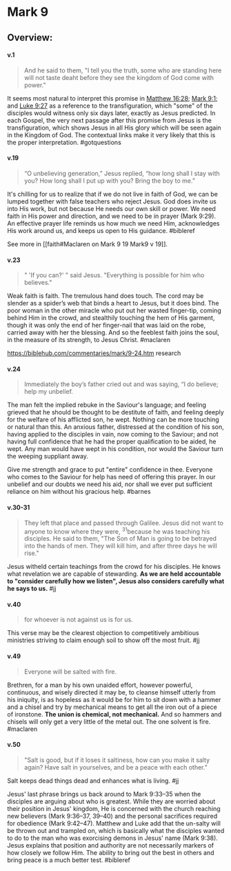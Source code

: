 # Mark 9

## Overview:

#### v.1
>And he said to them, "I tell you the truth, some who are standing here will not taste deaht before they see the kingdom of God come with power."

It seems most natural to interpret this promise in [Matthew 16:28](https://biblia.com/bible/esv/Matt%2016.28); [Mark 9:1](https://biblia.com/bible/esv/Mark%209.1); and [Luke 9:27](https://biblia.com/bible/esv/Luke%209.27) as a reference to the transfiguration, which "some" of the disciples would witness only six days later, exactly as Jesus predicted. In each Gospel, the very next passage after this promise from Jesus is the transfiguration, which shows Jesus in all His glory which will be seen again in the Kingdom of God. The contextual links make it very likely that this is the proper interpretation.
#gotquestions 

#### v.19
>“O unbelieving generation,” Jesus replied, “how long shall I stay with you? How long shall I put up with you? Bring the boy to me.”

It's chilling for us to realize that if we do not live in faith of God, we can be lumped together with false teachers who reject Jesus. God does invite us into His work, but not because He needs our own skill or power. We need faith in His power and direction, and we need to be in prayer (Mark 9:29). An effective prayer life reminds us how much we need Him, acknowledges His work around us, and keeps us open to His guidance.
#bibleref 

See more in [[faith#Maclaren on Mark 9 19 Mark9 v 19]].

#### v.23
>" 'If you can?' " said Jesus. "Everything is possible for him who believes."

Weak faith is faith. The tremulous hand does touch. The cord may be slender as a spider’s web that binds a heart to Jesus, but it does bind. The poor woman in the other miracle who put out her wasted finger-tip, coming behind Him in the crowd, and stealthily touching the hem of His garment, though it was only the end of her finger-nail that was laid on the robe, carried away with her the blessing. And so the feeblest faith joins the soul, in the measure of its strength, to Jesus Christ.
#maclaren 

https://biblehub.com/commentaries/mark/9-24.htm research

#### v.24
>Immediately the boy’s father cried out and was saying, “I do believe; help my unbelief.

The man felt the implied rebuke in the Saviour's language; and feeling grieved that he should be thought to be destitute of faith, and feeling deeply for the welfare of his afflicted son, he wept. Nothing can be more touching or natural than this. An anxious father, distressed at the condition of his son, having applied to the disciples in vain, now coming to the Saviour; and not having full confidence that he had the proper qualification to be aided, he wept. Any man would have wept in his condition, nor would the Saviour turn the weeping suppliant away.

Give me strength and grace to put "entire" confidence in thee. Everyone who comes to the Saviour for help has need of offering this prayer. In our unbelief and our doubts we need his aid, nor shall we ever put sufficient reliance on him without his gracious help.
#barnes 

#### v.30-31
>They left that place and passed through Galilee. Jesus did not want to anyone to know where they were, <sup>31</sup>because he was teaching his disciples. He said to them, "The Son of Man is going to be betrayed into the hands of men. They will kill him, and after three days he will rise."

Jesus witheld certain teachings from the crowd for his disciples. He knows what revelation we are capable of stewarding. **As we are held accountable to "consider carefully how we listen", Jesus also considers carefully what he says to us.**
#jj

#### v.40
>for whoever is not against us is for us.

This verse may be the clearest objection to competitively ambitious ministries striving to claim enough soil to show off the most fruit.
#jj 

#### v.49
>Everyone will be salted with fire.

Brethren, for a man by his own unaided effort, however powerful, continuous, and wisely directed it may be, to cleanse himself utterly from his iniquity, is as hopeless as it would be for him to sit down with a hammer and a chisel and try by mechanical means to get all the iron out of a piece of ironstone. **The union is chemical, not mechanical.** And so hammers and chisels will only get a very little of the metal out. The one solvent is fire.
#maclaren 

#### v.50
>"Salt is good, but if it loses it saltiness, how can you make it salty again? Have salt in yourselves, and be a peace with each other."

Salt keeps dead things dead and enhances what is living.
#jj 

Jesus' last phrase brings us back around to Mark 9:33–35 when the disciples are arguing about who is greatest. While they are worried about their position in Jesus' kingdom, He is concerned with the church reaching new believers (Mark 9:36–37, 39–40) and the personal sacrifices required for obedience (Mark 9:42–47).
Matthew and Luke add that the un-salty will be thrown out and trampled on, which is basically what the disciples wanted to do to the man who was exorcising demons in Jesus' name (Mark 9:38). Jesus explains that position and authority are not necessarily markers of how closely we follow Him. The ability to bring out the best in others and bring peace is a much better test.
#bibleref 